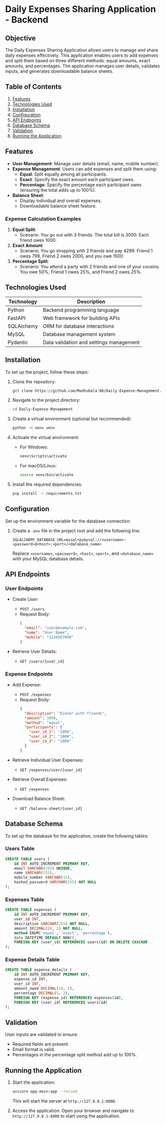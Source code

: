 # Daily Expenses Sharing Application - Backend

## Objective

The Daily Expenses Sharing Application allows users to manage and share daily expenses effectively. This application enables users to add expenses and split them based on three different methods: equal amounts, exact amounts, and percentages. The application manages user details, validates inputs, and generates downloadable balance sheets.

## Table of Contents

1. [Features](#features)
2. [Technologies Used](#technologies-used)
3. [Installation](#installation)
4. [Configuration](#configuration)
5. [API Endpoints](#api-endpoints)
6. [Database Schema](#database-schema)
7. [Validation](#validation)
8. [Running the Application](#running-the-application)

## Features

- **User Management**: Manage user details (email, name, mobile number).
- **Expense Management**: Users can add expenses and split them using:
  - **Equal**: Split equally among all participants.
  - **Exact**: Specify the exact amount each participant owes.
  - **Percentage**: Specify the percentage each participant owes (ensuring the total adds up to 100%).
- **Balance Sheet**: 
  - Display individual and overall expenses.
  - Downloadable balance sheet feature.

### Expense Calculation Examples

1. **Equal Split**:
   - Scenario: You go out with 3 friends. The total bill is 3000. Each friend owes 1000.
2. **Exact Amount**:
   - Scenario: You go shopping with 2 friends and pay 4299. Friend 1 owes 799, Friend 2 owes 2000, and you owe 1500.
3. **Percentage Split**:
   - Scenario: You attend a party with 2 friends and one of your cousins. You owe 50%, Friend 1 owes 25%, and Friend 2 owes 25%.

## Technologies Used

| Technology      | Description                              |
|-----------------|------------------------------------------|
| Python          | Backend programming language             |
| FastAPI         | Web framework for building APIs          |
| SQLAlchemy      | ORM for database interactions            |
| MySQL           | Database management system               |
| Pydantic        | Data validation and settings management  |

## Installation

To set up the project, follow these steps:

1. Clone the repository:
   ```bash
   git clone https://github.com/Madhubala-06/Daily-Expense-Management.git
   ```

2. Navigate to the project directory:
   ```bash
   cd Daily-Expense-Management
   ```

3. Create a virtual environment (optional but recommended):
   ```bash
   python -m venv venv
   ```

4. Activate the virtual environment:
   - For Windows:
     ```bash
     venv\Scripts\activate
     ```
   - For macOS/Linux:
     ```bash
     source venv/bin/activate
     ```

5. Install the required dependencies:
   ```bash
   pip install -r requirements.txt
   ```

## Configuration

Set up the environment variable for the database connection:

1. Create a `.env` file in the project root and add the following line:
   ```
   SQLALCHEMY_DATABASE_URL=mysql+pymysql://<username>:<password>@<host>:<port>/<database_name>
   ```
   Replace `<username>`, `<password>`, `<host>`, `<port>`, and `<database_name>` with your MySQL database details.

## API Endpoints

### User Endpoints

- Create User:
  - `POST /users`
  - Request Body:
    ```json
    {
      "email": "user@example.com",
      "name": "User Name",
      "mobile": "1234567890"
    }
    ```

- Retrieve User Details:
  - `GET /users/{user_id}`

### Expense Endpoints

- Add Expense:
  - `POST /expenses`
  - Request Body:
    ```json
    {
      "description": "Dinner with friends",
      "amount": 3000,
      "method": "equal",
      "participants": {
        "user_id_1": "1000",
        "user_id_2": "1000",
        "user_id_3": "1000"
      }
    }
    ```

- Retrieve Individual User Expenses:
  - `GET /expenses/user/{user_id}`

- Retrieve Overall Expenses:
  - `GET /expenses`

- Download Balance Sheet:
  - `GET /balance-sheet/{user_id}`

## Database Schema

To set up the database for the application, create the following tables:

### Users Table

```sql
CREATE TABLE users (
    id INT AUTO_INCREMENT PRIMARY KEY,
    email VARCHAR(255) UNIQUE,
    name VARCHAR(255),
    mobile_number VARCHAR(15),
    hashed_password VARCHAR(255) NOT NULL
);
```

### Expenses Table

```sql
CREATE TABLE expenses (
    id INT AUTO_INCREMENT PRIMARY KEY,
    user_id INT,
    description VARCHAR(255) NOT NULL,
    amount DECIMAL(10, 2) NOT NULL,
    method ENUM('equal', 'exact', 'percentage'),
    date DATETIME DEFAULT NOW(),
    FOREIGN KEY (user_id) REFERENCES users(id) ON DELETE CASCADE
);
```

### Expense Details Table

```sql
CREATE TABLE expense_details (
    id INT AUTO_INCREMENT PRIMARY KEY,
    expense_id INT,
    user_id INT,
    amount_owed DECIMAL(10, 2),
    percentage DECIMAL(5, 2),
    FOREIGN KEY (expense_id) REFERENCES expenses(id),
    FOREIGN KEY (user_id) REFERENCES users(id)
);
```

## Validation

User inputs are validated to ensure:

- Required fields are present.
- Email format is valid.
- Percentages in the percentage split method add up to 100%.

## Running the Application

1. Start the application:
   ```bash
   uvicorn app.main:app --reload
   ```
   This will start the server at `http://127.0.0.1:8000`.

2. Access the application: Open your browser and navigate to `http://127.0.0.1:8000` to start using the application.

